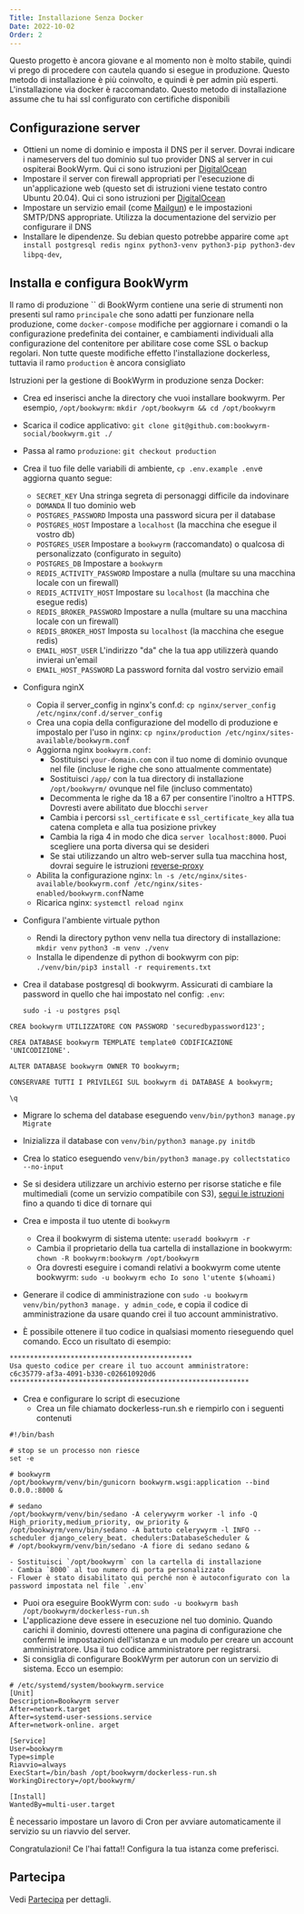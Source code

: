 ```yaml
---
Title: Installazione Senza Docker
Date: 2022-10-02
Order: 2
---
```


Questo progetto è ancora giovane e al momento non è molto stabile, quindi vi prego di procedere con cautela quando si esegue in produzione. Questo metodo di installazione è più coinvolto, e quindi è per admin più esperti. L'installazione via docker è raccomandato. Questo metodo di installazione assume che tu hai ssl configurato con certifiche disponibili

## Configurazione server
- Ottieni un nome di dominio e imposta il DNS per il server. Dovrai indicare i nameservers del tuo dominio sul tuo provider DNS al server in cui ospiterai BookWyrm. Qui ci sono istruzioni per [DigitalOcean](https://www.digitalocean.com/community/tutorials/how-to-point-to-digitalocean-nameservers-from-common-domain-registrars)
- Impostare il server con firewall appropriati per l'esecuzione di un'applicazione web (questo set di istruzioni viene testato contro Ubuntu 20.04). Qui ci sono istruzioni per [DigitalOcean](https://www.digitalocean.com/community/tutorials/initial-server-setup-with-ubuntu-20-04)
- Impostare un servizio email (come [Mailgun](https://documentation.mailgun.com/en/latest/quickstart.html)) e le impostazioni SMTP/DNS appropriate. Utilizza la documentazione del servizio per configurare il DNS
- Installare le dipendenze. Su debian questo potrebbe apparire come `apt install postgresql redis nginx python3-venv python3-pip python3-dev libpq-dev`,

## Installa e configura BookWyrm

Il ramo di produzione `` di BookWyrm contiene una serie di strumenti non presenti sul ramo `principale` che sono adatti per funzionare nella produzione, come `docker-compose` modifiche per aggiornare i comandi o la configurazione predefinita dei container, e cambiamenti individuali alla configurazione del contenitore per abilitare cose come SSL o backup regolari. Non tutte queste modifiche effetto l'installazione dockerless, tuttavia il ramo `production` è ancora consigliato

Istruzioni per la gestione di BookWyrm in produzione senza Docker:

- Crea ed inserisci anche la directory che vuoi installare bookwyrm. Per esempio, `/opt/bookwyrm`: `mkdir /opt/bookwyrm && cd /opt/bookwyrm`
- Scarica il codice applicativo: `git clone git@github.com:bookwyrm-social/bookwyrm.git ./`
- Passa al ramo `produzione`: `git checkout production`
- Crea il tuo file delle variabili di ambiente, `cp .env.example .env`e aggiorna quanto segue:
    - `SECRET_KEY` <unk> Una stringa segreta di personaggi difficile da indovinare
    - `DOMANDA` <unk> Il tuo dominio web
    - `POSTGRES_PASSWORD` <unk> Imposta una password sicura per il database
    - `POSTGRES_HOST` <unk> Impostare a `localhost` (la macchina che esegue il vostro db)
    - `POSTGRES_USER` <unk> Impostare a `bookwyrm` (raccomandato) o qualcosa di personalizzato (configurato in seguito)
    - `POSTGRES_DB` <unk> Impostare a `bookwyrm`
    - `REDIS_ACTIVITY_PASSWORD` <unk> Impostare a nulla (multare su una macchina locale con un firewall)
    - `REDIS_ACTIVITY_HOST` <unk> Impostare su `localhost` (la macchina che esegue redis)
    - `REDIS_BROKER_PASSWORD` <unk> Impostare a nulla (multare su una macchina locale con un firewall)
    - `REDIS_BROKER_HOST` <unk> Imposta su `localhost` (la macchina che esegue redis)
    - `EMAIL_HOST_USER` <unk> L'indirizzo "da" che la tua app utilizzerà quando invierai un'email
    - `EMAIL_HOST_PASSWORD` <unk> La password fornita dal vostro servizio email
- Configura nginX
    - Copia il server_config in nginx's conf.d: `cp nginx/server_config /etc/nginx/conf.d/server_config`
    - Crea una copia della configurazione del modello di produzione e impostalo per l'uso in nginx: `cp nginx/production /etc/nginx/sites-available/bookwyrm.conf`
    - Aggiorna nginx `bookwyrm.conf`:
        - Sostituisci `your-domain.com` con il tuo nome di dominio ovunque nel file (incluse le righe che sono attualmente commentate)
        - Sostituisci `/app/` con la tua directory di installazione `/opt/bookwyrm/` ovunque nel file (incluso commentato)
        - Decommenta le righe da 18 a 67 per consentire l'inoltro a HTTPS. Dovresti avere abilitato due blocchi `server`
        - Cambia i percorsi `ssl_certificate` e `ssl_certificate_key` alla tua catena completa e alla tua posizione privkey
        - Cambia la riga 4 in modo che dica `server localhost:8000`. Puoi scegliere una porta diversa qui se desideri
        - Se stai utilizzando un altro web-server sulla tua macchina host, dovrai seguire le istruzioni [reverse-proxy](/reverse-proxy.html)
    - Abilita la configurazione nginx: `ln -s /etc/nginx/sites-available/bookwyrm.conf /etc/nginx/sites-enabled/bookwyrm.conf`Name
     - Ricarica nginx: `systemctl reload nginx`
- Configura l'ambiente virtuale python
    - Rendi la directory python venv nella tua directory di installazione: `mkdir venv` `python3 -m venv ./venv`
    - Installa le dipendenze di python di bookwyrm con pip: `./venv/bin/pip3 install -r requirements.txt`
- Crea il database postgresql di bookwyrm. Assicurati di cambiare la password in quello che hai impostato nel config: `.env`:

    `sudo -i -u postgres psql`

```
CREA bookwyrm UTILIZZATORE CON PASSWORD 'securedbypassword123';

CREA DATABASE bookwyrm TEMPLATE template0 CODIFICAZIONE 'UNICODIZIONE'.

ALTER DATABASE bookwyrm OWNER TO bookwyrm;

CONSERVARE TUTTI I PRIVILEGI SUL bookwyrm di DATABASE A bookwyrm;

\q
```

- Migrare lo schema del database eseguendo `venv/bin/python3 manage.py Migrate`
- Inizializza il database con `venv/bin/python3 manage.py initdb`
- Crea lo statico eseguendo `venv/bin/python3 manage.py collectstatico --no-input`
- Se si desidera utilizzare un archivio esterno per risorse statiche e file multimediali (come un servizio compatibile con S3), [segui le istruzioni](/external-storage.html) fino a quando ti dice di tornare qui
- Crea e imposta il tuo utente di `bookwyrm`
    - Crea il bookwyrm di sistema utente: `useradd bookwyrm -r`
    - Cambia il proprietario della tua cartella di installazione in bookwyrm: `chown -R bookwyrm:bookwyrm /opt/bookwyrm`
    - Ora dovresti eseguire i comandi relativi a bookwyrm come utente bookwyrm: `sudo -u bookwyrm echo Io sono l'utente $(whoami)`

- Generare il codice di amministrazione con `sudo -u bookwyrm venv/bin/python3 manage. y admin_code`, e copia il codice di amministrazione da usare quando crei il tuo account amministrativo.
- È possibile ottenere il tuo codice in qualsiasi momento rieseguendo quel comando. Ecco un risultato di esempio:

``` { .sh }
*********************************************
Usa questo codice per creare il tuo account amministratore:
c6c35779-af3a-4091-b330-c026610920d6
***********************************************************
```

- Crea e configurare lo script di esecuzione
    - Crea un file chiamato dockerless-run.sh e riempirlo con i seguenti contenuti

``` { .sh }
#!/bin/bash

# stop se un processo non riesce
set -e

# bookwyrm
/opt/bookwyrm/venv/bin/gunicorn bookwyrm.wsgi:application --bind 0.0.0.:8000 &

# sedano
/opt/bookwyrm/venv/bin/sedano -A celerywyrm worker -l info -Q High_priority,medium_priority, ow_priority &
/opt/bookwyrm/venv/bin/sedano -A battuto celerywyrm -l INFO --scheduler django_celery_beat. chedulers:DatabaseScheduler &
# /opt/bookwyrm/venv/bin/sedano -A fiore di sedano sedano &
```
    - Sostituisci `/opt/bookwyrm` con la cartella di installazione
    - Cambia `8000` al tuo numero di porta personalizzato
    - Flower è stato disabilitato qui perché non è autoconfigurato con la password impostata nel file `.env`
- Puoi ora eseguire BookWyrm con: `sudo -u bookwyrm bash /opt/bookwyrm/dockerless-run.sh`
- L'applicazione deve essere in esecuzione nel tuo dominio. Quando carichi il dominio, dovresti ottenere una pagina di configurazione che confermi le impostazioni dell'istanza e un modulo per creare un account amministratore. Usa il tuo codice amministratore per registrarsi.
- Si consiglia di configurare BookWyrm per autorun con un servizio di sistema. Ecco un esempio:
```
# /etc/systemd/system/bookwyrm.service
[Unit]
Description=Bookwyrm server
After=network.target
After=systemd-user-sessions.service
After=network-online. arget

[Service]
User=bookwyrm
Type=simple
Riavvio=always
ExecStart=/bin/bash /opt/bookwyrm/dockerless-run.sh
WorkingDirectory=/opt/bookwyrm/

[Install]
WantedBy=multi-user.target
```
È necessario impostare un lavoro di Cron per avviare automaticamente il servizio su un riavvio del server.

Congratulazioni! Ce l'hai fatta!! Configura la tua istanza come preferisci.

## Partecipa

Vedi [Partecipa](https://joinbookwyrm.com/get-involved/) per dettagli.
